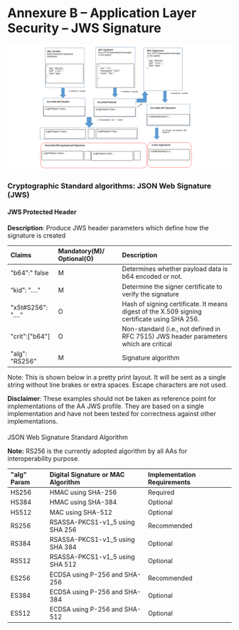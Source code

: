 # Annexure B – Application Layer Security – JWS Signature

![Illustrative Process Flow of Generating the Detached JWS Signature](../.gitbook/assets/annexure-b.png)

### Cryptographic Standard algorithms: JSON Web Signature \(JWS\)

#### JWS Protected Header

**Description**: Produce JWS header parameters which define how the signature is created

| Claims | Mandatory\(M\)/ Optional\(O\) | Description |
| :--- | :--- | :--- |
| "b64":" false | M | Determines whether payload data is b64 encoded or not. |
| “kid”: "…." | M | Determine the signer certificate to verify the signature |
| "x5t\#S256": "…." | O | Hash of signing certificate. It means digest of the X.509 signing certificate using SHA 256. |
| "crit":\["b64"\] | O | Non-standard \(i.e., not defined in RFC 7515\) JWS header parameters which are critical |
| "alg": "RS256" | M | Signature algorithm |

Note: This is shown below in a pretty print layout.  It will be sent as a single string without line brakes or extra spaces.  Escape characters are not used.



**Disclaimer**: These examples should not be taken as reference point for implementations of the AA JWS profile. They are based on a single implementation and have not been tested for correctness against other implementations.

#### 
JSON Web Signature Standard Algorithm

**Note:** RS256 is the currently adopted algorithm by all AAs for interoperability purpose.

| "alg" Param | Digital Signature or MAC Algorithm | Implementation Requirements |
| :--- | :--- | :--- |
| HS256 | HMAC using SHA-256 | Required |
| HS384 | HMAC using SHA-384 | Optional |
| HS512 | MAC using SHA-512 | Optional |
| RS256 | RSASSA-PKCS1-v1\_5 using SHA 256 | Recommended |
| RS384 | RSASSA-PKCS1-v1\_5 using SHA 384 | Optional |
| RS512 | RSASSA-PKCS1-v1\_5 using SHA 512 | Optional |
| ES256 | ECDSA using P-256 and SHA-256 | Recommended |
| ES384 | ECDSA using P-256 and SHA-384 | Optional |
| ES512 | ECDSA using P-256 and SHA-512 | Optional |



